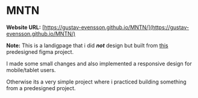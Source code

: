 # MNTN
**Website URL:** [https://gustav-evensson.github.io/MNTN/](https://gustav-evensson.github.io/MNTN/)

**Note:** This is a landigpage that i did ***not*** design but built from [this](https://www.figma.com/community/file/788675347108478517) predesigned figma project.

I made some small changes and also implemented a responsive design for mobile/tablet users.

Otherwise its a very simple project where i practiced building something from a predesigned project.
